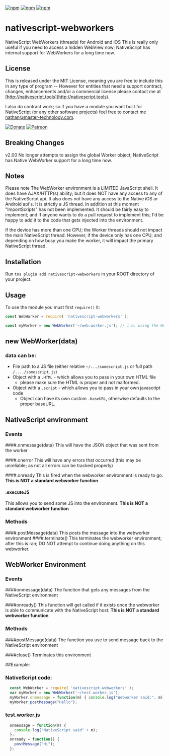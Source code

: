 [![npm](https://img.shields.io/npm/v/nativescript-webworkers.svg)](https://www.npmjs.com/package/nativescript-webworkers)
[![npm](https://img.shields.io/npm/l/nativescript-webworkers.svg)](https://www.npmjs.com/package/nativescript-webworkers)
[![npm](https://img.shields.io/npm/dt/nativescript-webworkers.svg?label=npm%20d%2fls)](https://www.npmjs.com/package/nativescript-webworkers)


# nativescript-webworkers
NativeScript WebWorkers (threads) for Android and iOS
This is really only useful if you need to access a hidden WebView now; NativeScript has internal support for WebWorkers for a long time now.   

## License

This is released under the MIT License, meaning you are free to include this in any type of program -- However for entities that need a support contract, changes, enhancements and/or a commercial license please contact me at [http://nativescript.tools](http://nativescript.tools).

I also do contract work; so if you have a module you want built for NativeScript (or any other software projects) feel free to contact me [nathan@master-technology.com](mailto://nathan@master-technology.com).

[![Donate](https://img.shields.io/badge/Donate-PayPal-brightgreen.svg?style=plastic)](https://www.paypal.com/cgi-bin/webscr?cmd=_donations&business=HN8DDMWVGBNQL&lc=US&item_name=Nathanael%20Anderson&item_number=nativescript%2dwebworkers&no_note=1&no_shipping=1&currency_code=USD&bn=PP%2dDonationsBF%3ax%3aNonHosted)
[![Patreon](https://img.shields.io/badge/Pledge-Patreon-brightgreen.svg?style=plastic)](https://www.patreon.com/NathanaelA)

## Breaking Changes
v2.00 No longer attempts to assign the global Worker object; NativeScript has Native WebWorker support for a long time now. 


## Notes

Please note The WebWorker environment is a LIMITED JavaScript shell.  It does have AJAX/HTTP(s) ability; but it does NOT have any access to any of the NativeScript api.  It also does not have any access to the Native iOS or Android api's.  It is strictly a JS thread.  In addition at this moment "ImportScripts" has not been implemented.  It should be fairly easy to implement; and if anyone wants to do a pull request to implement this; I'd be happy to add it to the code that gets injected into the environment.

If the device has more than one CPU; the Worker threads should not impact the main NativeScript thread.  However, if the device only has one CPU; and depending on how busy you make the worker, it will impact the primary NativeScript thread.

## Installation

Run `tns plugin add nativescript-webworkers` in your ROOT directory of your project.

## Usage

To use the  module you must first `require()` it:

```js
const WebWorker = require( 'nativescript-webworkers' );

const myWorker = new WebWorker('~/web.worker.js'); // i.e. using the WebWorker variable returned by the require statement.
```


## new WebWorker(data) 
### data can be:
- File path to a JS file (either relative `~/.../somescript.js` or full path `/..../somescript.js`)
- Object with a `.HTML` - which allows you to pass in your own HTML file
  - please make sure the HTML is proper and not malformed.
- Object with a `.script` - which allows you to pass in your own javascript code
  - Object can have its own custom `.baseURL`, otherwise defaults to the proper baseURL.

## NativeScript environment
### Events
####.onmessage(data)
This will have the JSON object that was sent from the worker

####.onerror
This will have any errors that occurred (this may be unreliable; as not all errors can be tracked properly)

####.onready
This is fired when the webworker environment is ready to go.  
**This is NOT a standard webworker function**

#### .executeJS
This allows you to send some JS into the environment.
**This is NOT a standard webworker function**

### Methods
####.postMessage(data)
This posts the message into the webworker environment
####.terminate()
This terminates the webworker environment; after this is ran; DO NOT attempt to continue doing anything on this webworker.


## WebWorker Environment
### Events

####onmessage(data)
The function that gets any messages from the NativeScript environment

####onready()
This function will get called if it exists once the webworker is able to communicate with the NativeScript host.
**This is NOT a standard webworker function**

### Methods
####postMessage(data)
The function you use to send message back to the NativeScript environment

####close()
Terminates this environment


##Example:
### NativeScript code:
```js
  const WebWorker = require( 'nativescript-webworkers' );
  var myWorker = new WebWorker('~/test.worker.js');
  myWorker.onmessage = function(m) { console.log("Webworker said:", m); };
  myWorker.postMessage("Hello");
```

### test.worker.js
```js
  onmessage = function(m) {
    console.log("NativeScript said" + m);	
  };
  onready = function() {
    postMessage("Hi");
  };
```  
